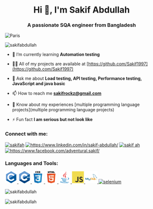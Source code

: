 <h1 align="center">Hi 👋, I'm Sakif Abdullah</h1>
<h3 align="center">A passionate SQA engineer from Bangladesh</h3>
<img src="https://i.pinimg.com/originals/b9/49/c8/b949c86a570df07a7440abe39405834c.gif" alt="Paris" class="center">
<p align="left"> <img src="https://komarev.com/ghpvc/?username=sakifabdullah&label=Profile%20views&color=0e75b6&style=flat" alt="sakifabdullah" /> </p>

- 🌱 I’m currently learning **Automation testing**

- 👨‍💻 All of my projects are available at [https://github.com/Sakif1997](https://github.com/Sakif1997)

- 💬 Ask me about **Load testing, API testing, Performance testing, JavaScript and java basic**

- 📫 How to reach me **sakifrockz@gmail.com**

- 📄 Know about my experiences [multiple programming language projects](multiple programming language projects)

- ⚡ Fun fact **I am serious but not look like**

<h3 align="left">Connect with me:</h3>
<p align="left">
<a href="https://twitter.com/sakifah" target="blank"><img align="center" src="https://raw.githubusercontent.com/rahuldkjain/github-profile-readme-generator/master/src/images/icons/Social/twitter.svg" alt="sakifah" height="30" width="40" /></a>
<a href="https://linkedin.com/in/https://www.linkedin.com/in/sakif-abdullah/" target="blank"><img align="center" src="https://raw.githubusercontent.com/rahuldkjain/github-profile-readme-generator/master/src/images/icons/Social/linked-in-alt.svg" alt="https://www.linkedin.com/in/sakif-abdullah/" height="30" width="40" /></a>
<a href="https://kaggle.com/sakif ah" target="blank"><img align="center" src="https://raw.githubusercontent.com/rahuldkjain/github-profile-readme-generator/master/src/images/icons/Social/kaggle.svg" alt="sakif ah" height="30" width="40" /></a>
<a href="https://fb.com/https://www.facebook.com/adventural.sakif/" target="blank"><img align="center" src="https://raw.githubusercontent.com/rahuldkjain/github-profile-readme-generator/master/src/images/icons/Social/facebook.svg" alt="https://www.facebook.com/adventural.sakif/" height="30" width="40" /></a>
</p>

<h3 align="left">Languages and Tools:</h3>
<p align="left"> <a href="https://www.cprogramming.com/" target="_blank" rel="noreferrer"> <img src="https://raw.githubusercontent.com/devicons/devicon/master/icons/c/c-original.svg" alt="c" width="40" height="40"/> </a> <a href="https://www.w3schools.com/cpp/" target="_blank" rel="noreferrer"> <img src="https://raw.githubusercontent.com/devicons/devicon/master/icons/cplusplus/cplusplus-original.svg" alt="cplusplus" width="40" height="40"/> </a> <a href="https://www.w3schools.com/css/" target="_blank" rel="noreferrer"> <img src="https://raw.githubusercontent.com/devicons/devicon/master/icons/css3/css3-original-wordmark.svg" alt="css3" width="40" height="40"/> </a> <a href="https://www.w3.org/html/" target="_blank" rel="noreferrer"> <img src="https://raw.githubusercontent.com/devicons/devicon/master/icons/html5/html5-original-wordmark.svg" alt="html5" width="40" height="40"/> </a> <a href="https://www.java.com" target="_blank" rel="noreferrer"> <img src="https://raw.githubusercontent.com/devicons/devicon/master/icons/java/java-original.svg" alt="java" width="40" height="40"/> </a> <a href="https://developer.mozilla.org/en-US/docs/Web/JavaScript" target="_blank" rel="noreferrer"> <img src="https://raw.githubusercontent.com/devicons/devicon/master/icons/javascript/javascript-original.svg" alt="javascript" width="40" height="40"/> </a> <a href="https://www.mysql.com/" target="_blank" rel="noreferrer"> <img src="https://raw.githubusercontent.com/devicons/devicon/master/icons/mysql/mysql-original-wordmark.svg" alt="mysql" width="40" height="40"/> </a> <a href="https://www.selenium.dev" target="_blank" rel="noreferrer"> <img src="https://raw.githubusercontent.com/detain/svg-logos/780f25886640cef088af994181646db2f6b1a3f8/svg/selenium-logo.svg" alt="selenium" width="40" height="40"/> </a> </p>

<p><img align="center" src="https://github-readme-stats.vercel.app/api/top-langs?username=sakifabdullah&show_icons=true&locale=en&layout=compact" alt="sakifabdullah" /></p>

<p><img align="center" src="https://github-readme-streak-stats.herokuapp.com/?user=sakifabdullah&" alt="sakifabdullah" /></p>
